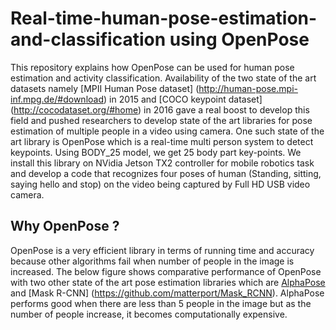 # Real-time-human-pose-estimation-and-classification using OpenPose
This repository explains how OpenPose can be used for human pose estimation and activity classification. Availability of the two state of the art datasets namely [MPII Human Pose dataset] (http://human-pose.mpi-inf.mpg.de/#download) in 2015 and [COCO keypoint dataset] (http://cocodataset.org/#home) in 2016 gave a real boost to develop this field and pushed researchers to develop state of the art libraries for pose estimation of multiple people in a video using camera. One such state of the art library is OpenPose which is a real-time multi person system to detect keypoints. Using BODY_25 model, we get 25 body part key-points. We install this library on NVidia Jetson TX2 controller for mobile robotics task and develop a code that recognizes four poses of human (Standing, sitting, saying hello and stop) on the video being captured by Full HD USB video camera.
## Why OpenPose ?
OpenPose is a very efficient library in terms of running time and accuracy because other algorithms fail when number of people in the image is increased. The below figure  shows comparative performance of OpenPose with two other state of the art pose estimation libraries which are [AlphaPose](https://github.com/MVIG-SJTU/AlphaPose) and [Mask R-CNN] (https://github.com/matterport/Mask_RCNN). AlphaPose performs good when there are less than 5 people in the image but as the number of people increase, it becomes computationally expensive.
